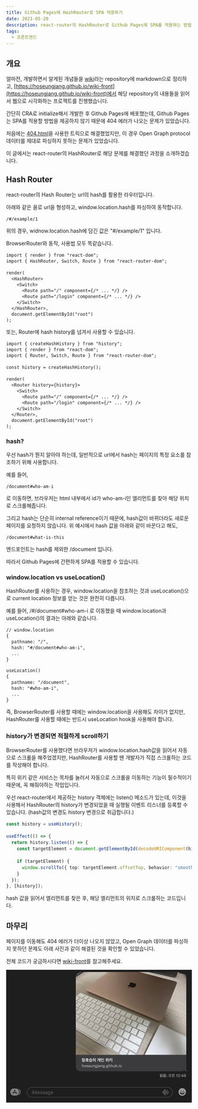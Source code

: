 ```yaml
---
title: Github Pages에 HashRouter로 SPA 적용하기
date: 2021-05-20
description: react-router의 HashRouter로 Github Pages에 SPA를 적용하는 방법을 소개합니다.
tags:
  - 프론트엔드
---
```


## 개요

얼마전, 개발하면서 알게된 개념들을 [wiki](https://github.com/HoseungJang/wiki)라는 repository에 markdown으로 정리하고, [https://hoseungjang.github.io/wiki-front](https://hoseungjang.github.io/wiki-front)에서 해당 repository의 내용들을 읽어서 웹으로 시각화하는 프로젝트를 진행했습니다.

간단히 CRA로 initialize해서 개발한 후 Github Pages에 배포했는데, Github Pages는 SPA를 적용할 방법을 제공하지 않기 때문에 404 에러가 나오는 문제가 있었습니다.

처음에는 [404.html](https://github.com/rafgraph/spa-github-pages)을 사용한 트릭으로 해결했었지만, 이 경우 Open Graph protocol 데이터를 제대로 파싱하지 못하는 문제가 있었습니다.

이 글에서는 react-router의 HashRouter로 해당 문제를 해결했던 과정을 소개하겠습니다.

## Hash Router

react-router의 Hash Router는 url의 hash를 활용한 라우터입니다.

아래와 같은 꼴로 url을 형성하고, window.location.hash를 파싱하여 동작합니다.

```
/#/example/1
```

위의 경우, widnow.location.hash에 담긴 값은 "#/example/1" 입니다.

BrowserRouter와 동작, 사용법 모두 똑같습니다.

```tsx
import { render } from "react-dom";
import { HashRouter, Switch, Route } from "react-router-dom";

render(
  <HashRouter>
    <Switch>
      <Route path="/" component={/* ... */} />
      <Route path="/login" component={/* ... */} />
    </Switch>
  </HashRouter>,
  document.getElementById("root")
);
```

또는, Router에 hash history를 넘겨서 사용할 수 있습니다.

```tsx
import { createHashHistory } from "history";
import { render } from "react-dom";
import { Router, Switch, Route } from "react-router-dom";

const history = createHashHistory();

render(
  <Router history={history}>
    <Switch>
      <Route path="/" component={/* ... */} />
      <Route path="/login" component={/* ... */} />
    </Switch>
  </Router>,
  document.getElementById("root")
);
```

### hash?

우선 hash가 뭔지 알아야 하는데, 일반적으로 url에서 hash는 페이지의 특정 요소를 참조하기 위해 사용합니다.

예를 들어,

```
/document#who-am-i
```

로 이동하면, 브라우저는 html 내부에서 id가 who-am-i인 엘리먼트를 찾아 해당 위치로 스크롤해줍니다.

그리고 hash는 단순히 internal reference이기 때문에, hash값이 바뀌더라도 새로운 페이지를 요청하지 않습니다. 위 예시에서 hash 값을 아래와 같이 바꾼다고 해도,

```
/document#what-is-this
```

엔드포인트는 hash를 제외한 /document 입니다.

따라서 Github Pages에 간편하게 SPA를 적용할 수 있습니다.

### window.location vs useLocation()

HashRouter를 사용하는 경우, window.location을 참조하는 것과 useLocation()으로 current location 정보를 얻는 것은 완전히 다릅니다.

예를 들어, /#/document#who-am-i 로 이동했을 때 window.location과 useLocation()의 결과는 아래와 같습니다.

```
// window.location
{
  pathname: "/",
  hash: "#/document#who-am-i",
  ...
}
```

```
useLocation()
{
  pathname: "/document",
  hash: "#who-am-i",
  ...
}
```

즉, BrowserRouter를 사용할 때에는 window.location을 사용해도 차이가 없지만, HashRouter를 사용할 때에는 반드시 useLocation hook을 사용해야 합니다.

### history가 변경되면 적절하게 scroll하기

BrowserRouter를 사용했다면 브라우저가 window.location.hash값을 읽어서 자동으로 스크롤을 해주었겠지만, HashRouter를 사용할 땐 개발자가 직접 스크롤하는 코드를 작성해야 합니다.

특히 위키 같은 서비스는 목차를 눌러서 자동으로 스크롤을 이동하는 기능이 필수적이기 때문에, 꼭 해줘야하는 작업입니다.

우선 react-router에서 제공하는 history 객체에는 listen() 메소드가 있는데, 이것을 사용해서 HashRouter의 history가 변경되었을 때 실행될 이벤트 리스너를 등록할 수 있습니다. (hash값의 변경도 history 변경으로 취급합니다.)

```typescript
const history = useHistory();

useEffect(() => {
  return history.listen(() => {
    const targetElement = document.getElementById(decodeURIComponent(history.location.hash.slice(1)));

    if (targetElement) {
      window.scrollTo({ top: targetElement.offsetTop, behavior: "smooth" });
    }
  });
}, [history]);
```

hash 값을 읽어서 엘리먼트를 찾은 후, 해당 엘리먼트의 위치로 스크롤하는 코드입니다.

## 마무리

페이지를 이동해도 404 에러가 더이상 나오지 않았고, Open Graph 데이터를 파싱하지 못하던 문제도 아래 사진과 같이 해결된 것을 확인할 수 있었습니다.

전체 코드가 궁금하시다면 [wiki-front](https://github.com/HoseungJang/wiki-front)를 참고해주세요.

![](./result.png)
